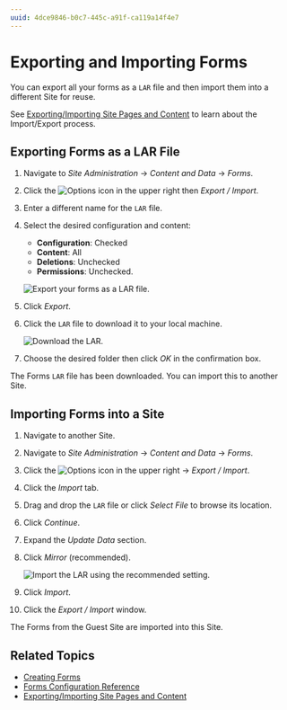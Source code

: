 ```yaml
---
uuid: 4dce9846-b0c7-445c-a91f-ca119a14f4e7
---
```

# Exporting and Importing Forms

You can export all your forms as a `LAR` file and then import them into a different Site for reuse.

See [Exporting/Importing Site Pages and Content](../../../site-building/sites/exporting-importing-site-pages-and-content.md) to learn about the Import/Export process.

## Exporting Forms as a LAR File

1. Navigate to _Site Administration_ &rarr; _Content and Data_  &rarr; _Forms_.
1. Click the ![Options](../../../images/icon-options.png) icon in the upper right then _Export / Import_.
1. Enter a different name for the `LAR` file.
1. Select the desired configuration and content:

    * **Configuration**: Checked
    * **Content**: All
    * **Deletions**: Unchecked
    * **Permissions**: Unchecked.

    ![Export your forms as a LAR file.](./exporting-and-importing-forms/images/01.png)

1. Click _Export_.
1. Click the `LAR` file to download it to your local machine.

    ![Download the LAR.](./exporting-and-importing-forms/images/02.png)

1. Choose the desired folder then click _OK_ in the confirmation box.

The Forms `LAR` file has been downloaded. You can import this to another Site.

## Importing Forms into a Site

1. Navigate to another Site. 
1. Navigate to _Site Administration_ &rarr; _Content and Data_  &rarr; _Forms_.
1. Click the ![Options](../../../images/icon-options.png) icon in the upper right &rarr; _Export / Import_.
1. Click the _Import_ tab.
1. Drag and drop the `LAR` file or click _Select File_ to browse its location.
1. Click _Continue_.
1. Expand the _Update Data_ section.
1. Click _Mirror_ (recommended).

   ![Import the LAR using the recommended setting.](./exporting-and-importing-forms/images/03.png)

1. Click _Import_.
1. Click the _Export / Import_ window.

The Forms from the Guest Site are imported into this Site.

## Related Topics

* [Creating Forms](./creating-forms.md)
* [Forms Configuration Reference](./forms-configuration-reference.md)
* [Exporting/Importing Site Pages and Content](../../../site-building/sites/exporting-importing-site-pages-and-content.md)
